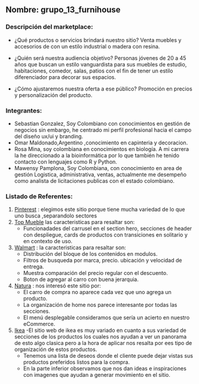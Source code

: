 ## Nombre: grupo_13_furnihouse

### Descripción del marketplace:
- ¿Qué productos o servicios brindará nuestro sitio?
   Venta muebles y accesorios de con un estilo industrial o madera con resina.

- ¿Quién será nuestra audiencia objetivo?
   Personas jóvenes de 20 a 45 años que buscan un estilo vanguardista para  sus muebles de estudio, habitaciones, comedor, salas, patios con el fin de tener un estilo      diferenciador para decorar sus espacios.

- ¿Cómo ajustaremos nuestra oferta a ese público?
   Promoción en precios y personalización del producto.
   
### Integrantes: 
   - Sebastian Gonzalez, Soy Colombiano con conocimientos en gestión de negocios sin embargo, he centrado mi perfil profesional hacia el campo del diseño ux/ui      y        branding. 
   - Omar Maldonado,Argentino ,conocimiento en capinteria y decoracion.
   - Rosa Mina, soy colombiana en conocimientos en biología. A mi carrera la he direccionado a la bioinformática por lo que también he tenido contacto con lenguajes como R y Python.
   - Mawensy Pamplona, Soy Colombiana, con conocimiento en area de gestión Logistica, administrativa, ventas, actualmente me desempeño como analista de licitaciones publicas con el estado colombiano.

### Listado de Referentes:
1. [Pinterest](https://ar.pinterest.com/) : elegimos este sitio porque tiene mucha variedad de lo que uno busca ,separandolo sectores 
2. [Top Mueble](https://topmueble.com/) las caracteristicas para resaltar son:
   - Funcionadades del carrusel en el section hero, secciones de header con despliegue, cards de productos con transiciones en solitario y en contexto de uso.
3. [Walmart](https://www.walmart.com/) : la caracteristicas para resaltar son:
   - Distribución del bloque de los contenidos en modulos.
   - Filtros de busqueda por marca, precio. ubicación y velocidad de entrega.
   - Muestra comparación del precio regular con el descuento.
   - Boton de agregar al carro con buena jerarquia.
4. [Natura](https://www.natura.com.co/?gad=1&gclid=EAIaIQobChMIlrWO0Nqq_gIVUyyzAB3BogAlEAAYASAAEgJyW_D_BwE) : nos interesó este sitio por:
   - El carro de compra no aparece cada vez que uno agrega un producto.
   - La organización de home nos parece interesante por todas las secciones.
   - El menú desplegable consideramos que sería un acierto en nuestro eCommerce.
5. [Ikea](https://www.ikea.com/es/es/)
      -El sitio web de ikea es muy variado en cuanto a sus variedad de secciones de los productos los cuales nos ayudan a ver un panorama de esto algo clasica pero a  la      hora de aplicar nos resalta por ees tipo de organización de estos productos.
      - Tenemos una lista de deseos donde el cliente puede dejar vistas sus productos preferidos listos para la compra.
      - En la parte inferior observamos que nos dan ideas e inspiraciones con imagenes que ayudan a generar movimiento en el sitio.
